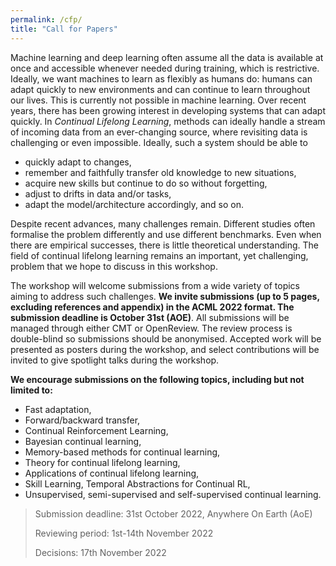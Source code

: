 ```yaml
---
permalink: /cfp/
title: "Call for Papers"
---
```


Machine learning and deep learning often assume all the data is available at once and accessible whenever needed during training, which is restrictive.  Ideally, we want machines to learn as flexibly as humans do: humans can adapt quickly to new environments and can continue to learn throughout our lives. This is currently not possible in machine learning.
Over recent years, there has been growing interest in developing systems that can adapt quickly. In *Continual Lifelong Learning*, methods can ideally handle a stream of incoming data from an ever-changing source, where revisiting data is challenging or even impossible. Ideally, such a system should be able to 

* quickly adapt to changes, 
* remember and faithfully transfer old knowledge to new situations,
* acquire new skills but continue to do so without forgetting, 
* adjust to drifts in data and/or tasks,
* adapt the model/architecture accordingly, and so on.

Despite recent advances, many challenges remain. Different studies often formalise the problem differently and use different benchmarks. Even when there are empirical successes, there is little theoretical understanding. The field of continual lifelong learning remains an important, yet challenging, problem that we hope to discuss in this workshop.

The workshop will welcome submissions from a wide variety of topics aiming to address such challenges. **We invite submissions (up to 5 pages, excluding references and appendix) in the ACML 2022 format. The submission deadline is October 31st (AOE)**.  All submissions will be managed through either CMT or OpenReview. The review process is double-blind so submissions should be anonymised. Accepted work will be presented as posters during the workshop, and select contributions will be invited to give spotlight talks during the workshop.

**We encourage submissions on the following topics, including but not limited to:**

* Fast adaptation,
* Forward/backward transfer,
* Continual Reinforcement Learning,
* Bayesian continual learning,
* Memory-based methods for continual learning,
* Theory for continual lifelong learning,
* Applications of continual lifelong learning,
* Skill Learning, Temporal Abstractions for Continual RL, 
* Unsupervised, semi-supervised and self-supervised continual learning.


> Submission deadline: 31st October 2022, Anywhere On Earth (AoE) 
> 
> Reviewing period: 1st-14th November 2022
> 
> Decisions: 17th November 2022
